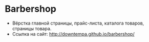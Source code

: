 # Barbershop
* Вёрстка главной страницы, прайс-листа, каталога товаров, страницы товара.
* Ссылка на сайт: http://downtempa.github.io/barbershop/
